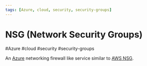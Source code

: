 ```yaml
---
tags: [Azure, cloud, security, security-groups]
---
```

# NSG (Network Security Groups)
#Azure #cloud #security #security-groups

An [Azure](Cloud%20Computing/Azure/Azure.md) networking firewall like service similar to [AWS NSG](AWS%20NSG). 